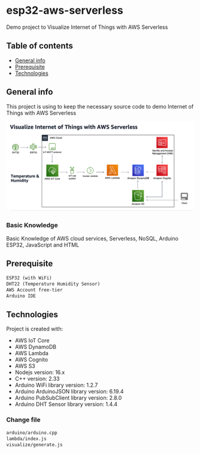 # esp32-aws-serverless
Demo project to Visualize Internet of Things with AWS Serverless

## Table of contents
* [General info](#general-info)
* [Prerequisite](#prerequisite)
* [Technologies](#technologies)

## General info
This project is using to keep the necessary source code to demo Internet of Things with AWS Serverless

![alt text](https://github.com/iamgique/esp32-aws-serverless/blob/main/screenshot/screenshot01.png?raw=true)

### Basic Knowledge
Basic Knowledge of AWS cloud services, Serverless, NoSQL, Arduino ESP32, JavaScript and HTML

## Prerequisite
```
ESP32 (with WiFi)
DHT22 (Temperature Humidity Sensor)
AWS Account free-tier
Arduino IDE
```

## Technologies
Project is created with:
* AWS IoT Core
* AWS DynamoDB
* AWS Lambda
* AWS Cognito
* AWS S3
* Nodejs version: 16.x
* C++ version: 2.33
* Arduino WiFi library version: 1.2.7
* Arduino ArduinoJSON library version: 6.19.4
* Arduino PubSubClient library version: 2.8.0
* Arduino DHT Sensor library version: 1.4.4

### Change file
```
arduino/arduino.cpp
lambda/index.js
visualize/generate.js
```